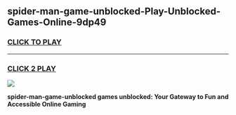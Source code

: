 
## spider-man-game-unblocked-Play-Unblocked-Games-Online-9dp49
<h3>
<a href="https://premium76.site?title=spider-man-game-unblocked&ref=25A">CLICK TO PLAY</a></h3>
<hr>

<h3>
<a href="https://premium76.site?title=spider-man-game-unblocked&ref=25A">CLICK 2 PLAY</a>
  
</h3>

<a href="https://premium76.site?title=spider-man-game-unblocked&ref=25A"><img src="https://clearcache.store/games.png"></a>


**spider-man-game-unblocked games unblocked: Your Gateway to Fun and Accessible Online Gaming**
